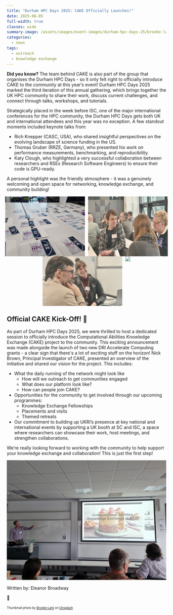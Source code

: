 ```yaml
---
title: "Durham HPC Days 2025: CAKE Officially Launches!"
date: 2025-06-05
full-width: true 
classes: wide
summary-image: /assets/images/event-images/durham-hpc-days-25/brooke-lark-pGM4sjt_BdQ-unsplash.jpg
categories:
  - news
tags:
  - outreach
  - knowledge exchange
---
```



**Did you know?** The team behind CAKE is also part of the group that organises the Durham HPC Days - so it only felt right to officially introduce CAKE to the community at this year’s event!
Durham HPC Days 2025 marked the third iteration of this annual gathering, which brings together the UK HPC community to share their work, discuss current challenges, and connect through talks, workshops, and tutorials.

Strategically placed in the week before ISC, one of the major international conferences for the HPC community, the Durham HPC Days gets both UK and international attendees and this year was no exception. A few standout moments included keynote talks from:
* Rich Knepper (CASC, USA), who shared insightful perspectives on the evolving landscape of science funding in the US.
* Thomas Gruber (RRZE, Germany), who presented his work on performance measurements, benchmarking, and reproducibility.
* Katy Clough, who highlighted a very successful collaboration between researchers and RSEs (Research Software Engineers) to ensure their code is GPU-ready. 

A personal highlight was the friendly atmosphere - it was a genuinely welcoming and open space for networking, knowledge exchange, and community building! 


<div style="display: flex; justify-content: center; gap: 10px;">
  <img src="/assets/images/event-images/durham-hpc-days-25/Durham25-1.jpg" style="max-width: 50%; height: auto;">
  <img src="/assets/images/event-images/durham-hpc-days-25/WHPC-Durham25-8.jpeg" style="max-width: 50%; height: auto;">
</div>
<div style="display: flex; justify-content: center; gap: 10px;">
  <img src="/assets/images/event-images/durham-hpc-days-25/WHPC-Durham25-7.jpeg" style="max-width: 50%; height: auto;">
  <img src="/assets/images/event-images/durham-hpc-days-25/Durham25-3.jpg" style="max-width: 50%; height: auto;">
</div>


Official CAKE Kick-Off! 🎂
------------------------
As part of Durham HPC Days 2025, we were thrilled to host a dedicated session to officially introduce the Computational Abilities Knowledge Exchange (CAKE) project to the community. This exciting announcement was made alongside the launch of two new DRI Accelerate Computing grants - a clear sign that there's a lot of exciting stuff on the horizon!
Nick Brown, Principal Investigator of CAKE, presented an overview of the initiative and shared our vision for the project. This includes:
* What the daily running of the network might look like 
  * How will we outreach to get communities engaged
  * What does our platform look like? 
  * How can people join CAKE? 
* Opportunities for the community to get involved through our upcoming programmes:
  * Knowledge Exchange Fellowships
  * Placements and visits
  * Themed retreats
* Our commitment to building up UKRI’s presence at key national and international events by supporting a UK booth at SC and ISC, a space where researchers can showcase their work, host meetings, and strengthen collaborations.

We’re really looking forward to working with the community to help support your knowledge exchange and collaboration! This is just the first step! 

<div style="text-align: center;">
  <img src="/assets/images/event-images/durham-hpc-days-25/Durham25-2.jpg">
</div>

Written by: Eleanor Broadway

🎂

<sub><sup>Thumbnail photo by <a href="https://unsplash.com/@brookelark?utm_content=creditCopyText&utm_medium=referral&utm_source=unsplash">Brooke Lark</a> on <a href="https://unsplash.com/photos/six-teal-icing-cupcakes-with-sprinkles-pGM4sjt_BdQ?utm_content=creditCopyText&utm_medium=referral&utm_source=unsplash">Unsplash</a></sup></sub>
      